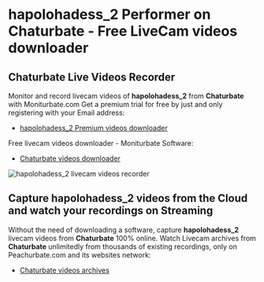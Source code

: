 # hapolohadess_2 Performer on Chaturbate - Free LiveCam videos downloader

## Chaturbate Live Videos Recorder

Monitor and record livecam videos of **hapolohadess_2** from **Chaturbate** with Moniturbate.com
Get a premium trial for free by just and only registering with your Email address:
* [hapolohadess_2 Premium videos downloader](https://moniturbate.com/request-demo-licence-key.html)

Free livecam videos downloader - Moniturbate Software:
* [Chaturbate videos downloader](https://moniturbate.com/moniturbate-download-software.html)

![hapolohadess_2 livecam videos recorder](https://peachurnet.com/templates/moniturbate-software.png)


## Capture hapolohadess_2 videos from the Cloud and watch your recordings on Streaming

Without the need of downloading a software, capture **hapolohadess_2** livecam videos from **Chaturbate** 100% online.
Watch Livecam archives from **Chaturbate** unlimitedly from thousands of existing recordings, only on Peachurbate.com and its websites network:
* [Chaturbate videos archives](https://peachurnet.com/)